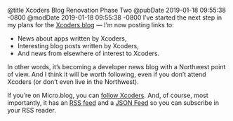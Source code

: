 @title Xcoders Blog Renovation Phase Two
@pubDate 2019-01-18 09:55:38 -0800
@modDate 2019-01-18 09:55:38 -0800
I’ve started the next step in my plans for the [Xcoders blog](https://xcoders.org/) — I’m now posting links to:

* News about apps written by Xcoders,
* Interesting blog posts written by Xcoders,
* And news from elsewhere of interest to Xcoders.

In other words, it’s becoming a developer news blog with a Northwest point of view. And I think it will be worth following, even if you don’t attend Xcoders (or don’t even live in the Northwest).

If you’re on Micro.blog, you can [follow Xcoders](https://micro.blog/xcoders). And, of course, most importantly, it has an [RSS feed](https://xcoders.org/feed.xml) and a [JSON Feed](https://xcoders.org/feed.json) so you can subscribe in your RSS reader.

